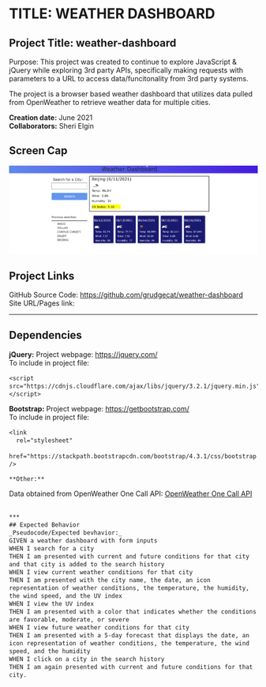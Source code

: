 # TITLE: WEATHER DASHBOARD

## Project Title: weather-dashboard
Purpose: This project was created to continue to explore JavaScript & jQuery while exploring 3rd party APIs, specifically making requests with parameters to a URL to access data/funcitonality from 3rd party systems.

The project is a browser based weather dashboard that utilizes data pulled from OpenWeather to retrieve weather data for multiple cities.

**Creation date:** June 2021  
**Collaborators:** Sheri Elgin

## Screen Cap
![screen cap of Event Calendar](./assets/screencap.png )

## Project Links
GitHub Source Code: https://github.com/grudgecat/weather-dashboard \
Site URL/Pages link: 

***
## Dependencies 
**jQuery:** 
Project webpage: https://jquery.com/  
To include in project file:  
```
<script src="https://cdnjs.cloudflare.com/ajax/libs/jquery/3.2.1/jquery.min.js"></script>
```

**Bootstrap:** 
Project webpage: https://getbootstrap.com/  
To include in project file:
```
<link
  rel="stylesheet"
  href="https://stackpath.bootstrapcdn.com/bootstrap/4.3.1/css/bootstrap.min.css"
/>
```

```
**Other:**  
```
Data obtained from OpenWeather One Call API: [OpenWeather One Call API](https://openweathermap.org/api/one-call-api) 
```

***
## Expected Behavior 
_Pseudocode/Expected bevhavior:_   
GIVEN a weather dashboard with form inputs
WHEN I search for a city
THEN I am presented with current and future conditions for that city and that city is added to the search history
WHEN I view current weather conditions for that city
THEN I am presented with the city name, the date, an icon representation of weather conditions, the temperature, the humidity, the wind speed, and the UV index
WHEN I view the UV index
THEN I am presented with a color that indicates whether the conditions are favorable, moderate, or severe
WHEN I view future weather conditions for that city
THEN I am presented with a 5-day forecast that displays the date, an icon representation of weather conditions, the temperature, the wind speed, and the humidity
WHEN I click on a city in the search history
THEN I am again presented with current and future conditions for that city.
